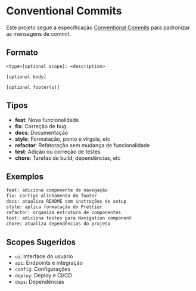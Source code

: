 # Conventional Commits

Este projeto segue a especificação [Conventional Commits](https://www.conventionalcommits.org/) para padronizar as mensagens de commit.

## Formato

```
<type>[optional scope]: <description>

[optional body]

[optional footer(s)]
```

## Tipos

- **feat**: Nova funcionalidade
- **fix**: Correção de bug
- **docs**: Documentação
- **style**: Formatação, ponto e vírgula, etc
- **refactor**: Refatoração sem mudança de funcionalidade
- **test**: Adição ou correção de testes
- **chore**: Tarefas de build, dependências, etc

## Exemplos

```bash
feat: adiciona componente de navegação
fix: corrige alinhamento do footer
docs: atualiza README com instruções de setup
style: aplica formatação do Prettier
refactor: organiza estrutura de componentes
test: adiciona testes para Navigation component
chore: atualiza dependências do projeto
```

## Scopes Sugeridos

- `ui`: Interface do usuário
- `api`: Endpoints e integração
- `config`: Configurações
- `deploy`: Deploy e CI/CD
- `deps`: Dependências
